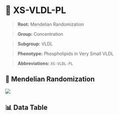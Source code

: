# 🧪 XS-VLDL-PL

> **Root:** Mendelian Randomization

> **Group:** Concentration  

> **Subgroup:** VLDL

> **Phenotype:** Phospholipids in Very Small VLDL  

> **Abbreviations:** `XS-VLDL-PL`

## 🧬 Mendelian Randomization  

<img src="/MR/Figures/Inverse/XS-VLDL-PL.png"/>


## 📊 Data Table


<CsvTableMRI src="/MR/Data/Inverse/XS-VLDL-PL.csv"/>
